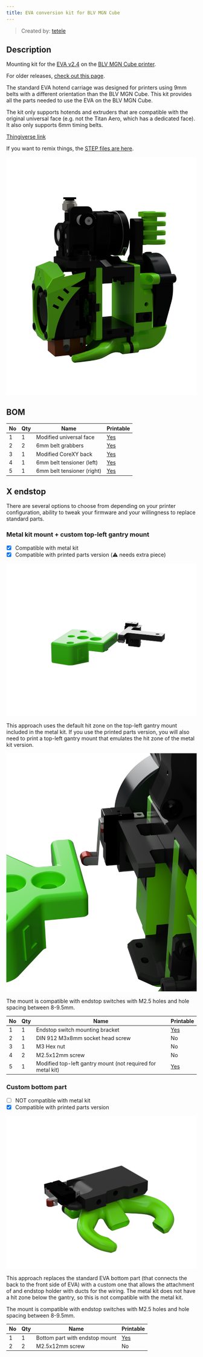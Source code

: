 ```yaml
---
title: EVA conversion kit for BLV MGN Cube
---
```


> Created by: [tetele](https://github.com/tetele)

## Description
Mounting kit for the [EVA v2.4](https://eva-3d.github.io/eva-main/) on the [BLV MGN Cube printer](https://www.blvprojects.com/blv-mgn-cube-3d-printer).

For older releases, [check out this page](https://github.com/tetele/contrib-extras/releases).

The standard EVA hotend carriage was designed for printers using 9mm belts with a different orientation than the BLV MGN Cube. This kit provides all the parts needed to use the EVA on the BLV MGN Cube.

The kit only supports hotends and extruders that are compatible with the original universal face (e.g. not the Titan Aero, which has a dedicated face). It also only supports 6mm timing belts.

[Thingiverse link](https://www.thingiverse.com/thing:4718073)

If you want to remix things, the [STEP files are here](assets/blv-mgn-cube.step).

![EVA BLV MGN Cube conversion kit](assets/blv-mgn-cube.png)

## BOM

| No | Qty | Name                                           | Printable |
| -- | --- | ---------------------------------------------- | --------- |
| 1  | 1   | Modified universal face                        | [Yes](stl/blv-mgn-cube-universal_face.stl) |
| 2  | 2   | 6mm belt grabbers                              | [Yes](stl/blv-mgn-cube-face_belt_grabber.stl) |
| 3  | 1   | Modified CoreXY back                           | [Yes](stl/blv-mgn-cube-back_corexy.stl) |
| 4  | 1   | 6mm belt tensioner (left)                      | [Yes](stl/blv-mgn-cube-tension_slider_6mm_left.stl) |
| 5  | 1   | 6mm belt tensioner (right)                     | [Yes](stl/blv-mgn-cube-tension_slider_6mm_right.stl) |

## X endstop

There are several options to choose from depending on your printer configuration, ability to tweak your firmware and your willingness to replace standard parts.

### Metal kit mount + custom top-left gantry mount

- [X] Compatible with metal kit
- [X] Compatible with printed parts version (:warning: needs extra piece)

![EVA BLV MGN Cube conversion kit](assets/blv-mgn-cube-endstop_metal.png)

This approach uses the default hit zone on the top-left gantry mount included in the metal kit. If you use the printed parts version, you will also need to print a top-left gantry mount that emulates the hit zone of the metal kit version.

![EVA BLV MGN Cube conversion kit](assets/blv-mgn-cube-endstop_metal2.png)

The mount is compatible with endstop switches with M2.5 holes and hole spacing between 8-9.5mm.

| No | Qty | Name                                           | Printable |
| -- | --- | ---------------------------------------------- | --------- |
| 1  | 1   | Endstop switch mounting bracket                | [Yes](stl/blv-mgn-cube-end_stop_mount.stl) |
| 2  | 1   | DIN 912 M3x8mm socket head screw               | No |
| 3  | 1   | M3 Hex nut                                     | No |
| 4  | 2   | M2.5x12mm screw                                | No |
| 5  | 1   | Modified top-left gantry mount (not required for metal kit) | [Yes](stl/blv-mgn-cube-top-left_mount.stl) |

### Custom bottom part

- [ ] NOT compatible with metal kit
- [X] Compatible with printed parts version

![EVA BLV MGN Cube conversion kit](assets/blv-mgn-cube-endstop_bottom.png)

This approach replaces the standard EVA bottom part (that connects the back to the front side of EVA) with a custom one that allows the attachment of and endstop holder with ducts for the wiring. The metal kit does not have a hit zone below the gantry, so this is not compatible with the metal kit.

The mount is compatible with endstop switches with M2.5 holes and hole spacing between 8-9.5mm.

| No | Qty | Name                                           | Printable |
| -- | --- | ---------------------------------------------- | --------- |
| 1  | 1   | Bottom part with endstop mount                 | [Yes](stl/blv-mgn-cube-bottom_with_endstop.stl) |
| 2  | 2   | M2.5x12mm screw                                | No |

